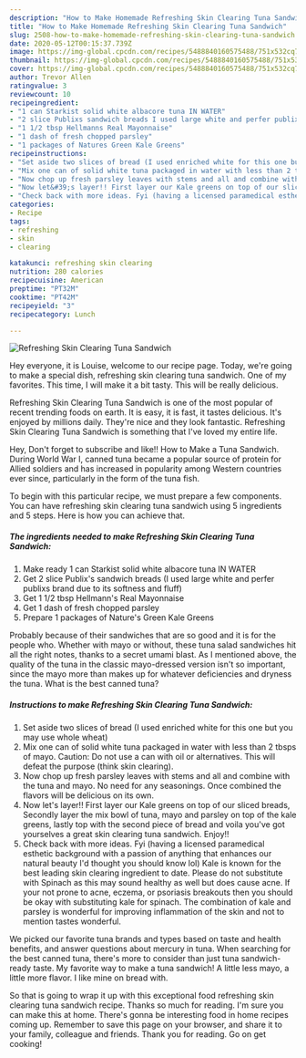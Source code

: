 ```yaml
---
description: "How to Make Homemade Refreshing Skin Clearing Tuna Sandwich"
title: "How to Make Homemade Refreshing Skin Clearing Tuna Sandwich"
slug: 2508-how-to-make-homemade-refreshing-skin-clearing-tuna-sandwich
date: 2020-05-12T00:15:37.739Z
image: https://img-global.cpcdn.com/recipes/5488840160575488/751x532cq70/refreshing-skin-clearing-tuna-sandwich-recipe-main-photo.jpg
thumbnail: https://img-global.cpcdn.com/recipes/5488840160575488/751x532cq70/refreshing-skin-clearing-tuna-sandwich-recipe-main-photo.jpg
cover: https://img-global.cpcdn.com/recipes/5488840160575488/751x532cq70/refreshing-skin-clearing-tuna-sandwich-recipe-main-photo.jpg
author: Trevor Allen
ratingvalue: 3
reviewcount: 10
recipeingredient:
- "1 can Starkist solid white albacore tuna IN WATER"
- "2 slice Publixs sandwich breads I used large white and perfer publixs brand due to its softness and fluff"
- "1 1/2 tbsp Hellmanns Real Mayonnaise"
- "1 dash of fresh chopped parsley"
- "1 packages of Natures Green Kale Greens"
recipeinstructions:
- "Set aside two slices of bread (I used enriched white for this one but you may use whole wheat)"
- "Mix one can of solid white tuna packaged in water with less than 2 tbsps of mayo. Caution: Do not use a can with oil or alternatives. This will defeat the purpose (think skin clearing)."
- "Now chop up fresh parsley leaves with stems and all and combine with the tuna and mayo. No need for any seasonings. Once combined the flavors will be delicious on its own."
- "Now let&#39;s layer!! First layer our Kale greens on top of our sliced breads, Secondly layer the mix bowl of tuna, mayo and parsley on top of the kale greens, lastly top with the second piece of bread and voila you&#39;ve got yourselves a great skin clearing tuna sandwich. Enjoy!!"
- "Check back with more ideas. Fyi (having a licensed paramedical esthetic background with a passion of anything that enhances our natural beauty I&#39;d thought you should know lol) Kale is known for the best leading skin clearing ingredient to date. Please do not substitute with Spinach as this may sound healthy as well but does cause acne. If your not prone to acne, eczema, or psoriasis breakouts then you should be okay with substituting kale for spinach. The combination of kale and parsley is wonderful for improving inflammation of the skin and not to mention tastes wonderful."
categories:
- Recipe
tags:
- refreshing
- skin
- clearing

katakunci: refreshing skin clearing 
nutrition: 280 calories
recipecuisine: American
preptime: "PT32M"
cooktime: "PT42M"
recipeyield: "3"
recipecategory: Lunch

---
```



![Refreshing Skin Clearing Tuna Sandwich](https://img-global.cpcdn.com/recipes/5488840160575488/751x532cq70/refreshing-skin-clearing-tuna-sandwich-recipe-main-photo.jpg)

Hey everyone, it is Louise, welcome to our recipe page. Today, we're going to make a special dish, refreshing skin clearing tuna sandwich. One of my favorites. This time, I will make it a bit tasty. This will be really delicious.

Refreshing Skin Clearing Tuna Sandwich is one of the most popular of recent trending foods on earth. It is easy, it is fast, it tastes delicious. It's enjoyed by millions daily. They're nice and they look fantastic. Refreshing Skin Clearing Tuna Sandwich is something that I've loved my entire life.

Hey, Don&#39;t forget to subscribe and like!! How to Make a Tuna Sandwich. During World War I, canned tuna became a popular source of protein for Allied soldiers and has increased in popularity among Western countries ever since, particularly in the form of the tuna fish.


To begin with this particular recipe, we must prepare a few components. You can have refreshing skin clearing tuna sandwich using 5 ingredients and 5 steps. Here is how you can achieve that.

<!--inarticleads1-->

##### The ingredients needed to make Refreshing Skin Clearing Tuna Sandwich:

1. Make ready 1 can Starkist solid white albacore tuna IN WATER
1. Get 2 slice Publix&#39;s sandwich breads (I used large white and perfer publixs brand due to its softness and fluff)
1. Get 1 1/2 tbsp Hellmann&#39;s Real Mayonnaise
1. Get 1 dash of fresh chopped parsley
1. Prepare 1 packages of Nature&#39;s Green Kale Greens


Probably because of their sandwiches that are so good and it is for the people who. Whether with mayo or without, these tuna salad sandwiches hit all the right notes, thanks to a secret umami blast. As I mentioned above, the quality of the tuna in the classic mayo-dressed version isn&#39;t so important, since the mayo more than makes up for whatever deficiencies and dryness the tuna. What is the best canned tuna? 

<!--inarticleads2-->

##### Instructions to make Refreshing Skin Clearing Tuna Sandwich:

1. Set aside two slices of bread (I used enriched white for this one but you may use whole wheat)
1. Mix one can of solid white tuna packaged in water with less than 2 tbsps of mayo. Caution: Do not use a can with oil or alternatives. This will defeat the purpose (think skin clearing).
1. Now chop up fresh parsley leaves with stems and all and combine with the tuna and mayo. No need for any seasonings. Once combined the flavors will be delicious on its own.
1. Now let&#39;s layer!! First layer our Kale greens on top of our sliced breads, Secondly layer the mix bowl of tuna, mayo and parsley on top of the kale greens, lastly top with the second piece of bread and voila you&#39;ve got yourselves a great skin clearing tuna sandwich. Enjoy!!
1. Check back with more ideas. Fyi (having a licensed paramedical esthetic background with a passion of anything that enhances our natural beauty I&#39;d thought you should know lol) Kale is known for the best leading skin clearing ingredient to date. Please do not substitute with Spinach as this may sound healthy as well but does cause acne. If your not prone to acne, eczema, or psoriasis breakouts then you should be okay with substituting kale for spinach. The combination of kale and parsley is wonderful for improving inflammation of the skin and not to mention tastes wonderful.


We picked our favorite tuna brands and types based on taste and health benefits, and answer questions about mercury in tuna. When searching for the best canned tuna, there&#39;s more to consider than just tuna sandwich-ready taste. My favorite way to make a tuna sandwich! A little less mayo, a little more flavor. I like mine on bread with. 

So that is going to wrap it up with this exceptional food refreshing skin clearing tuna sandwich recipe. Thanks so much for reading. I'm sure you can make this at home. There's gonna be interesting food in home recipes coming up. Remember to save this page on your browser, and share it to your family, colleague and friends. Thank you for reading. Go on get cooking!
